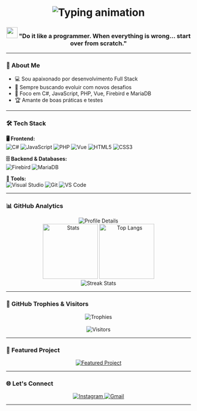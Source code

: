<h1 align="center"> 
  <img src="https://readme-typing-svg.demolab.com?font=Fira+Code&weight=600&size=28&duration=4000&pause=1000&color=8A2BE2&center=true&vCenter=true&width=435&lines=Hello%2C+I'm+Alex+Bruno!;AMANTE+DA+TECNOLOGIA...;Full+Stack+Developer" alt="Typing animation" />
</h1>

<h3 align="center"> 
  <img src="https://media.giphy.com/media/WUlplcMpOCEmTGBtBW/giphy.gif" width="30"> 
  "Do it like a programmer. When everything is wrong... start over from scratch."
</h3>

---

### 🚀 About Me
- 💻 Sou apaixonado por desenvolvimento Full Stack
- 🚀 Sempre buscando evoluir com novos desafios
- 🎯 Foco em C#, JavaScript, PHP, Vue, Firebird e MariaDB
- 🏆 Amante de boas práticas e testes

---

### 🛠️ Tech Stack
  **🖥️ Frontend:**  
  ![C#](https://img.shields.io/badge/C%23-239120?style=for-the-badge&logo=c-sharp&logoColor=white)
  ![JavaScript](https://img.shields.io/badge/JavaScript-F7DF1E?style=for-the-badge&logo=javascript&logoColor=black)
  ![PHP](https://img.shields.io/badge/PHP-777BB4?style=for-the-badge&logo=php&logoColor=white)
  ![Vue](https://img.shields.io/badge/Vue-4FC08D?style=for-the-badge&logo=vue.js&logoColor=white)
  ![HTML5](https://img.shields.io/badge/HTML5-E34F26?style=for-the-badge&logo=html5&logoColor=white)
  ![CSS3](https://img.shields.io/badge/CSS3-1572B6?style=for-the-badge&logo=css3&logoColor=white)

  **🗄️ Backend & Databases:**  
  ![Firebird](https://img.shields.io/badge/Firebird-FF8C00?style=for-the-badge&logo=firebird&logoColor=white)
  ![MariaDB](https://img.shields.io/badge/MariaDB-003545?style=for-the-badge&logo=mariadb&logoColor=white)

  **🔧 Tools:**  
  ![Visual Studio](https://img.shields.io/badge/Visual_Studio-5C2D91?style=for-the-badge&logo=visual%20studio&logoColor=white)
  ![Git](https://img.shields.io/badge/Git-F05032?style=for-the-badge&logo=git&logoColor=white)
  ![VS Code](https://img.shields.io/badge/VSCode-007ACC?style=for-the-badge&logo=visual-studio-code&logoColor=white)

---

### 📊 GitHub Analytics
<div align="center">
  <img src="https://github-profile-summary-cards.vercel.app/api/cards/profile-details?username=AlexBruno099&theme=dracula" alt="Profile Details" />
  <br/>
  <img src="https://github-readme-stats.vercel.app/api?username=AlexBruno099&show_icons=true&theme=dracula&hide_border=true&rank_icon=github" height="150" alt="Stats" />
  <img src="https://github-readme-stats.vercel.app/api/top-langs/?username=AlexBruno099&layout=compact&theme=dracula&hide_border=true&langs_count=8" height="150" alt="Top Langs" />
  <br/>
  <img src="https://streak-stats.demolab.com?user=AlexBruno099&theme=dracula&hide_border=true&date_format=j%20M%5B%20Y%5D" alt="Streak Stats" />
</div>

---

### 🏅 GitHub Trophies & Visitors
<div align="center">
  <img src="https://github-profile-trophy.vercel.app/?username=AlexBruno099&theme=dracula&no-bg=true&no-frame=true" alt="Trophies" />
  <br/>
  <br/>
  <img src="https://visitor-badge.laobi.icu/badge?page_id=AlexBruno099.AlexBruno099&style=flat&color=8A2BE2" alt="Visitors"/>
</div>

---

### 🎯 Featured Project
<div align="center">
  <a href="https://github.com/AlexBruno099/Loja_Virtual">
    <img src="https://github-readme-stats.vercel.app/api/pin/?username=AlexBruno099&repo=Loja_Virtual&theme=dracula" alt="Featured Project" />
  </a>
</div>

---

### 🌐 Let's Connect
<div align="center"> 
  <a href="https://www.instagram.com/alex_bruno_ramos">
    <img src="https://img.shields.io/badge/Instagram-E4405F?style=for-the-badge&logo=instagram&logoColor=white" alt="Instagram" />
  </a>
  <a href="mailto:alexbrunorr099@gmail.com">
    <img src="https://img.shields.io/badge/Gmail-D14836?style=for-the-badge&logo=gmail&logoColor=white" alt="Gmail" />
  </a>
</div>

---

<p align="center">
</p>
